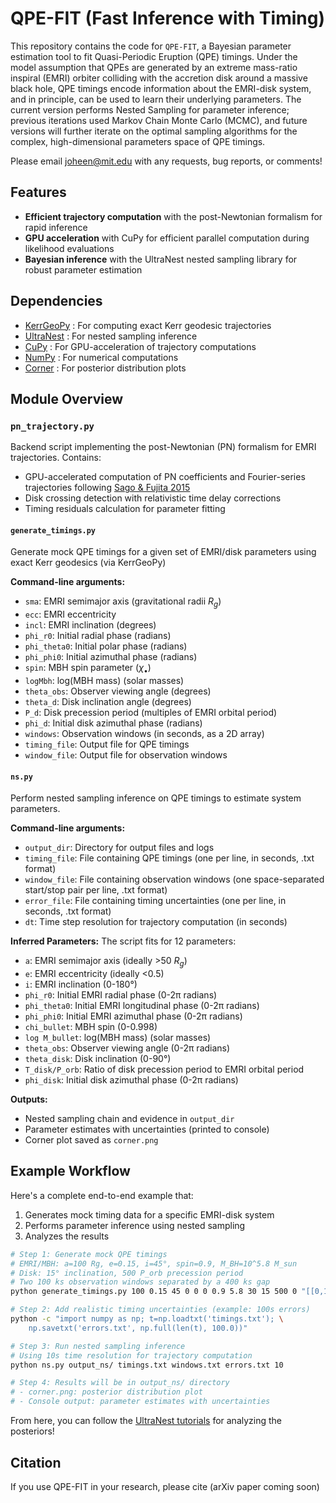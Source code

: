 # QPE-FIT (Fast Inference with Timing)

This repository contains the code for `QPE-FIT`, a Bayesian parameter estimation tool to fit Quasi-Periodic Eruption (QPE) timings. Under the model assumption that QPEs are generated by an extreme mass-ratio inspiral (EMRI) orbiter colliding with the accretion disk around a massive black hole, QPE timings encode information about the EMRI-disk system, and in principle, can be used to learn their underlying parameters. The current version performs Nested Sampling for parameter inference; previous iterations used Markov Chain Monte Carlo (MCMC), and future versions will further iterate on the optimal sampling algorithms for the complex, high-dimensional parameters space of QPE timings.

Please email joheen@mit.edu with any requests, bug reports, or comments!

## Features

- **Efficient trajectory computation** with the post-Newtonian formalism for rapid inference
- **GPU acceleration** with CuPy for efficient parallel computation during likelihood evaluations
- **Bayesian inference** with the UltraNest nested sampling library for robust parameter estimation

## Dependencies

- [KerrGeoPy](https://kerrgeopy.readthedocs.io/en/latest/) : For computing exact Kerr geodesic trajectories
- [UltraNest](https://johannesbuchner.github.io/UltraNest) : For nested sampling inference
- [CuPy](https://cupy.dev/) : For GPU-acceleration of trajectory computations
- [NumPy](https://numpy.org/) : For numerical computations
- [Corner](https://corner.readthedocs.io/) : For posterior distribution plots

## Module Overview

### `pn_trajectory.py`
Backend script implementing the post-Newtonian (PN) formalism for EMRI trajectories. Contains:
- GPU-accelerated computation of PN coefficients and Fourier-series trajectories following [Sago & Fujita 2015](https://arxiv.org/abs/1505.01600)
- Disk crossing detection with relativistic time delay corrections
- Timing residuals calculation for parameter fitting

#### `generate_timings.py`
Generate mock QPE timings for a given set of EMRI/disk parameters using exact Kerr geodesics (via KerrGeoPy)

**Command-line arguments:**
- `sma`: EMRI semimajor axis (gravitational radii $R_g$)
- `ecc`: EMRI eccentricity
- `incl`: EMRI inclination (degrees)
- `phi_r0`: Initial radial phase (radians)
- `phi_theta0`: Initial polar phase (radians)
- `phi_phi0`: Initial azimuthal phase (radians)
- `spin`: MBH spin parameter ($\chi_\bullet$)
- `logMbh`: log(MBH mass) (solar masses)
- `theta_obs`: Observer viewing angle (degrees)
- `theta_d`: Disk inclination angle (degrees)
- `P_d`: Disk precession period (multiples of EMRI orbital period)
- `phi_d`: Initial disk azimuthal phase (radians)
- `windows`: Observation windows (in seconds, as a 2D array)
- `timing_file`: Output file for QPE timings
- `window_file`: Output file for observation windows

#### `ns.py`
Perform nested sampling inference on QPE timings to estimate system parameters.

**Command-line arguments:**
- `output_dir`: Directory for output files and logs
- `timing_file`: File containing QPE timings (one per line, in seconds, .txt format)
- `window_file`: File containing observation windows (one space-separated start/stop pair per line, .txt format)
- `error_file`: File containing timing uncertainties (one per line, in seconds, .txt format)
- `dt`: Time step resolution for trajectory computation (in seconds)

**Inferred Parameters:**
The script fits for 12 parameters:
- `a`: EMRI semimajor axis (ideally >50 $R_g$)
- `e`: EMRI eccentricity (ideally <0.5)
- `i`: EMRI inclination (0-180°)
- `phi_r0`: Initial EMRI radial phase (0-2π radians)
- `phi_theta0`: Initial EMRI longitudinal phase (0-2π radians)
- `phi_phi0`: Initial EMRI azimuthal phase (0-2π radians)
- `chi_bullet`: MBH spin (0-0.998)
- `log M_bullet`: log(MBH mass) (solar masses)
- `theta_obs`: Observer viewing angle (0-2π radians)
- `theta_disk`: Disk inclination (0-90°)
- `T_disk/P_orb`: Ratio of disk precession period to EMRI orbital period
- `phi_disk`: Initial disk azimuthal phase (0-2π radians)

**Outputs:**
- Nested sampling chain and evidence in `output_dir`
- Parameter estimates with uncertainties (printed to console)
- Corner plot saved as `corner.png`

## Example Workflow

Here's a complete end-to-end example that:
1. Generates mock timing data for a specific EMRI-disk system
2. Performs parameter inference using nested sampling
3. Analyzes the results

```bash
# Step 1: Generate mock QPE timings
# EMRI/MBH: a=100 Rg, e=0.15, i=45°, spin=0.9, M_BH=10^5.8 M_sun
# Disk: 15° inclination, 500 P_orb precession period
# Two 100 ks observation windows separated by a 400 ks gap
python generate_timings.py 100 0.15 45 0 0 0 0.9 5.8 30 15 500 0 "[[0,100000],[500000,600000]]" timings.txt windows.txt

# Step 2: Add realistic timing uncertainties (example: 100s errors)
python -c "import numpy as np; t=np.loadtxt('timings.txt'); \
    np.savetxt('errors.txt', np.full(len(t), 100.0))"

# Step 3: Run nested sampling inference
# Using 10s time resolution for trajectory computation
python ns.py output_ns/ timings.txt windows.txt errors.txt 10

# Step 4: Results will be in output_ns/ directory
# - corner.png: posterior distribution plot
# - Console output: parameter estimates with uncertainties
```
From here, you can follow the [UltraNest tutorials](https://johannesbuchner.github.io/UltraNest/using-ultranest.html) for analyzing the posteriors!

## Citation

If you use QPE-FIT in your research, please cite (arXiv paper coming soon)
